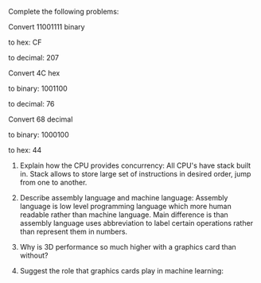 
Complete the following problems:

Convert 11001111 binary

to hex: CF

to decimal: 207

Convert 4C hex

to binary: 1001100

to decimal: 76

Convert 68 decimal

to binary: 1000100

to hex: 44

<!-- Answers to the Short Answer Essay Questions go here -->

1. Explain how the CPU provides concurrency:
  All CPU's have stack built in. Stack allows to store large set of instructions in desired order, jump from one to another.


2. Describe assembly language and machine language:
  Assembly language is low level programming language which more human readable rather than machine language. Main difference is than assembly language uses abbreviation to label certain operations rather than represent them in numbers.

3. Why is 3D performance so much higher with a graphics card than without?


4. Suggest the role that graphics cards play in machine learning:
